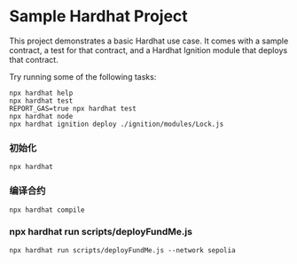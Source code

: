 # Sample Hardhat Project

This project demonstrates a basic Hardhat use case. It comes with a sample contract, a test for that contract, and a Hardhat Ignition module that deploys that contract.

Try running some of the following tasks:

```shell
npx hardhat help
npx hardhat test
REPORT_GAS=true npx hardhat test
npx hardhat node
npx hardhat ignition deploy ./ignition/modules/Lock.js
```
### 初始化
```
npx hardhat

```
### 编译合约
```
npx hardhat compile

```
### npx hardhat run scripts/deployFundMe.js
```
npx hardhat run scripts/deployFundMe.js --network sepolia
```
